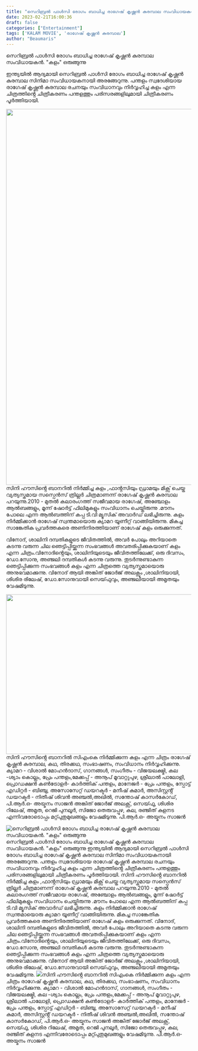 ```yaml
---
title: "സെറിബ്രൽ പാൾസി രോഗം ബാധിച്ച രാഗേഷ് കൃഷ്ണൻ കുരമ്പാല സംവിധായകൻ. \"കളം\" ഒരുങ്ങുന്നു"
date: 2023-02-21T16:00:36
draft: false
categories: ["Entertainment"]
tags: ['KALAM MOVIE', 'രാഗേഷ് കൃഷ്ണൻ കുരമ്പാല']
author: "Beaumaris"
---
```


സെറിബ്രൽ പാൾസി രോഗം ബാധിച്ച രാഗേഷ് കൃഷ്ണൻ കുരമ്പാല സംവിധായകൻ. "കളം" ഒരുങ്ങുന്നു

ഇന്ത്യയിൽ ആദ്യമായി സെറിബ്രൽ പാൾസി രോഗം ബാധിച്ച രാഗേഷ് കൃഷ്ണൻ കുരമ്പാല സിനിമാ സംവിധായകനായി അരങ്ങേറുന്നു. പന്തളം സ്വദേശിയായ രാഗേഷ് കൃഷ്ണൻ കുരമ്പാല രചനയും സംവിധാനവും നിർവ്വഹിച്ച കളം എന്ന ചിത്രത്തിൻ്റെ ചിത്രീകരണം പന്തളത്തും പരിസരങ്ങളിലുമായി ചിത്രീകരണം പൂർത്തിയായി.

<img class="size-large wp-image-384622 aligncenter" src="https://cdn.boolokam.com/articles/2023/02/CACCC-1-768x1024.jpg" alt="" width="768" height="1024" /> സിനി ഹൗസിൻ്റെ ബാനറിൽ നിർമ്മിച്ച കളം ,ഫാൻ്റസിയും ഡ്രാമയും മിക്സ് ചെയ്ത വ്യത്യസ്തമായ സസ്പെൻസ് ത്രില്ലർ ചിത്രമാണന്ന് രാഗേഷ് കൃഷ്ണൻ കുരമ്പാല പറയുന്നു.2010 - മുതൽ കലാരംഗത്ത് സജീവമായ രാഗേഷ്, അഞ്ചോളം ആൽബങ്ങളും, മൂന്ന് ഷോർട്ട് ഫിലിമുകളും സംവിധാനം ചെയ്തിരുന്നു .മൗനം പോലെ എന്ന ആൽബത്തിന് കപ്പ ടി.വി മ്യൂസിക് അവാർഡ് ലഭിച്ചിരുന്നു. കളം നിർമ്മിക്കാൻ രാഗേഷ് സ്വന്തമായൊരു ക്യാമറ യൂണീറ്റ് വാങ്ങിയിരുന്നു. മികച്ച സാങ്കേതിക പ്രവർത്തകരെ അണിനിരത്തിയാണ് രാഗേഷ് കളം ഒരുക്കുന്നത്.

വിനോദ്, ശാലിനി ദമ്പതികളുടെ ജീവിതത്തിൽ, അവർ പോലും അറിയാതെ കടന്നു വരുന്ന ചില ഞെട്ടിപ്പിയ്ക്കുന്ന സംഭവങ്ങൾ അവതരിപ്പിക്കുകയാണ് കളം എന്ന ചിത്രം.വിനോദിൻ്റെയും, ശാലിനിയുടെയും ജീവിതത്തിലേക്ക്, ഒരു ദിവസം, ഡോ.സോനു, അഞ്ജലി ദമ്പതികൾ കടന്നു വരുന്നു. തുടർന്നുണ്ടാകുന്ന ഞെട്ടിപ്പിക്കുന്ന സംഭവങ്ങൾ കളം എന്ന ചിത്രത്തെ വ്യത്യസ്തമായൊരു അനുഭവമാക്കുന്നു.
വിനോദ് ആയി അങ്കിത് ജോർജ് അലക്സും ,ശാലിനിയായി, ശിശിര രിലേഷ്, ഡോ.സോനുവായി സെയ്ഫുവും, അഞ്ജലിയായി അമൃതയും വേഷമിടുന്നു.

<img class="size-large wp-image-384623 aligncenter" src="https://cdn.boolokam.com/articles/2023/02/FF-7.jpg" alt="" width="800" height="435" />സിനി ഹൗസിൻ്റെ ബാനറിൽ സിഎംകെ നിർമ്മിക്കുന്ന കളം എന്ന ചിത്രം രാഗേഷ് കൃഷ്ണൻ കുരമ്പാല, കഥ, തിരക്കഥ, സംഭാഷണം, സംവിധാനം നിർവ്വഹിക്കുന്നു. ക്യാമറ - വിശാൽ മോഹൻദാസ്, ഗാനങ്ങൾ, സംഗീതം - വിജയലക്ഷ്മി, കല -ശ്യാം കൊല്ലം, പ്രേം പന്തളം,മേക്കപ്പ് - അനൂപ് മൂവാറ്റുപുഴ, ശ്രീലാൽ പാലോളി, പ്രൊഡക്ഷൻ കൺട്രോളർ- കാർത്തിക് പന്തളം, മാനേജർ - പ്രേം പന്തളം, സ്പോട്ട് എഡിറ്റർ - ബിഞ്ചു, അസോസേറ്റ് ഡയറക്ടർ - മനീഷ് കുമാർ, അസിസ്റ്റൻ്റ് ഡയറക്ടർ - നിതീഷ് ശിവൻ അഞ്ചൽ,അഖിൽ, സന്തോഷ് കാസർകോഡ്, പി.ആർ.ഒ- അയ്മനം സാജൻ അങ്കിത് ജോർജ് അലക്സ്, സെയ്ഫു, ശിശിര റിലേഷ്, അമൃത, റെജി പുനലൂർ, സിജോ തെരുവപ്പുഴ, കല, രഞ്ജിത് കുളനട എന്നിവരോടൊപ്പം മറ്റ്പുതുമുഖങ്ങളും വേഷമിടുന്നു.
പി.ആർ.ഒ- അയ്മനം സാജൻ


![സെറിബ്രൽ പാൾസി രോഗം ബാധിച്ച രാഗേഷ് കൃഷ്ണൻ കുരമ്പാല സംവിധായകൻ. "കളം" ഒരുങ്ങുന്നു](https://cdn.boolokam.com/articles/2023/02/CACCC-1-768x1024.jpg)സെറിബ്രൽ പാൾസി രോഗം ബാധിച്ച രാഗേഷ് കൃഷ്ണൻ കുരമ്പാല സംവിധായകൻ. "കളം" ഒരുങ്ങുന്നു ഇന്ത്യയിൽ ആദ്യമായി സെറിബ്രൽ പാൾസി രോഗം ബാധിച്ച രാഗേഷ് കൃഷ്ണൻ കുരമ്പാല സിനിമാ സംവിധായകനായി അരങ്ങേറുന്നു. പന്തളം സ്വദേശിയായ രാഗേഷ് കൃഷ്ണൻ കുരമ്പാല രചനയും സംവിധാനവും നിർവ്വഹിച്ച കളം എന്ന ചിത്രത്തിൻ്റെ ചിത്രീകരണം പന്തളത്തും പരിസരങ്ങളിലുമായി ചിത്രീകരണം പൂർത്തിയായി. സിനി ഹൗസിൻ്റെ ബാനറിൽ നിർമ്മിച്ച കളം ,ഫാൻ്റസിയും ഡ്രാമയും മിക്സ് ചെയ്ത വ്യത്യസ്തമായ സസ്പെൻസ് ത്രില്ലർ ചിത്രമാണന്ന് രാഗേഷ് കൃഷ്ണൻ കുരമ്പാല പറയുന്നു.2010 - മുതൽ കലാരംഗത്ത് സജീവമായ രാഗേഷ്, അഞ്ചോളം ആൽബങ്ങളും, മൂന്ന് ഷോർട്ട് ഫിലിമുകളും സംവിധാനം ചെയ്തിരുന്നു .മൗനം പോലെ എന്ന ആൽബത്തിന് കപ്പ ടി.വി മ്യൂസിക് അവാർഡ് ലഭിച്ചിരുന്നു. കളം നിർമ്മിക്കാൻ രാഗേഷ് സ്വന്തമായൊരു ക്യാമറ യൂണീറ്റ് വാങ്ങിയിരുന്നു. മികച്ച സാങ്കേതിക പ്രവർത്തകരെ അണിനിരത്തിയാണ് രാഗേഷ് കളം ഒരുക്കുന്നത്. വിനോദ്, ശാലിനി ദമ്പതികളുടെ ജീവിതത്തിൽ, അവർ പോലും അറിയാതെ കടന്നു വരുന്ന ചില ഞെട്ടിപ്പിയ്ക്കുന്ന സംഭവങ്ങൾ അവതരിപ്പിക്കുകയാണ് കളം എന്ന ചിത്രം.വിനോദിൻ്റെയും, ശാലിനിയുടെയും ജീവിതത്തിലേക്ക്, ഒരു ദിവസം, ഡോ.സോനു, അഞ്ജലി ദമ്പതികൾ കടന്നു വരുന്നു. തുടർന്നുണ്ടാകുന്ന ഞെട്ടിപ്പിക്കുന്ന സംഭവങ്ങൾ കളം എന്ന ചിത്രത്തെ വ്യത്യസ്തമായൊരു അനുഭവമാക്കുന്നു. വിനോദ് ആയി അങ്കിത് ജോർജ് അലക്സും ,ശാലിനിയായി, ശിശിര രിലേഷ്, ഡോ.സോനുവായി സെയ്ഫുവും, അഞ്ജലിയായി അമൃതയും വേഷമിടുന്നു. ![](https://cdn.boolokam.com/articles/2023/02/FF-7.jpg)സിനി ഹൗസിൻ്റെ ബാനറിൽ സിഎംകെ നിർമ്മിക്കുന്ന കളം എന്ന ചിത്രം രാഗേഷ് കൃഷ്ണൻ കുരമ്പാല, കഥ, തിരക്കഥ, സംഭാഷണം, സംവിധാനം നിർവ്വഹിക്കുന്നു. ക്യാമറ - വിശാൽ മോഹൻദാസ്, ഗാനങ്ങൾ, സംഗീതം - വിജയലക്ഷ്മി, കല -ശ്യാം കൊല്ലം, പ്രേം പന്തളം,മേക്കപ്പ് - അനൂപ് മൂവാറ്റുപുഴ, ശ്രീലാൽ പാലോളി, പ്രൊഡക്ഷൻ കൺട്രോളർ- കാർത്തിക് പന്തളം, മാനേജർ - പ്രേം പന്തളം, സ്പോട്ട് എഡിറ്റർ - ബിഞ്ചു, അസോസേറ്റ് ഡയറക്ടർ - മനീഷ് കുമാർ, അസിസ്റ്റൻ്റ് ഡയറക്ടർ - നിതീഷ് ശിവൻ അഞ്ചൽ,അഖിൽ, സന്തോഷ് കാസർകോഡ്, പി.ആർ.ഒ- അയ്മനം സാജൻ അങ്കിത് ജോർജ് അലക്സ്, സെയ്ഫു, ശിശിര റിലേഷ്, അമൃത, റെജി പുനലൂർ, സിജോ തെരുവപ്പുഴ, കല, രഞ്ജിത് കുളനട എന്നിവരോടൊപ്പം മറ്റ്പുതുമുഖങ്ങളും വേഷമിടുന്നു. പി.ആർ.ഒ- അയ്മനം സാജൻ
